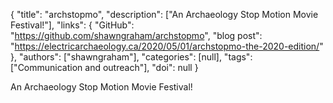 {
  "title": "archstopmo",
  "description": ["An Archaeology Stop Motion Movie Festival!"],
  "links": {
    "GitHub": "https://github.com/shawngraham/archstopmo",
    "blog post": "https://electricarchaeology.ca/2020/05/01/archstopmo-the-2020-edition/"
  },
  "authors": ["shawngraham"],
  "categories": [null],
  "tags": ["Communication and outreach"],
  "doi": null
}

<!-- Generated by csv2md.R – do not edit by hand -->

An Archaeology Stop Motion Movie Festival!